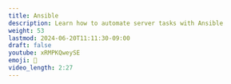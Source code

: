 ```yaml
---
title: Ansible
description: Learn how to automate server tasks with Ansible
weight: 53
lastmod: 2024-06-20T11:11:30-09:00
draft: false
youtube: xRMPKQweySE
emoji: 🔪
video_length: 2:27
---
```

